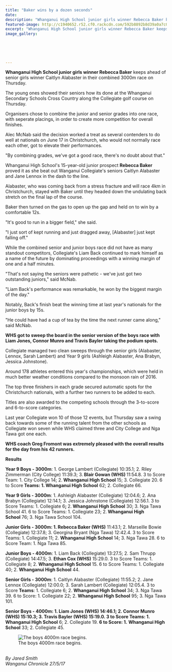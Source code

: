 ```yaml
---
title: "Baker wins by a dozen seconds"
date: 
description: "Whanganui High School junior girls winner Rebecca Baker keeps ahead of senior girls winner Caitlyn Alabaster in their combined 3000m race on Thursday..."
featured-image: http://c1940652.r52.cf0.rackcdn.com/592b8892b8d39a0a7c000c3c/REBECCA-BAKER-WINS-CHRON-PHOTO.jpg
excerpt: "Whanganui High School junior girls winner Rebecca Baker keeps ahead of senior girls winner Caitlyn Alabaster in their combined 3000m race on Thursday."
image_gallery:
    
    
    
    
    
---
```


<p><span><strong>Whanganui High School junior girls winner Rebecca Baker</strong> keeps ahead of senior girls winner Caitlyn Alabaster in their combined 3000m race on Thursday.</span></p>
<p>The young ones showed their seniors how its done at the Whanganui Secondary Schools Cross Country along the Collegiate golf course on Thursday.</p>
<p>Organisers chose to combine the junior and senior grades into one race, with seperate placings, in order to create more competition for overall finishes.</p>
<p>Alec McNab said the decision worked a treat as several contenders to do well at nationals on June 17 in Christchurch, who would not normally race each other, got to elevate their performances.</p>
<p>"By combining grades, we've got a good race, there's no doubt about that."</p>
<p>Whanganui High School's 15-year-old junior prospect <strong>Rebecca Baker</strong> proved it as she beat out Wanganui Collegiate's seniors Caitlyn Alabaster and Jane Lennox in the dash to the line.</p>
<p>Alabaster, who was coming back from a stress fracture and will race 4km in Christchurch, stayed with Baker until they headed down the undulating back stretch on the final lap of the course.</p>
<p>Baker then turned on the gas to open up the gap and held on to win by a comfortable 12s.</p>
<p>"It's good to run in a bigger field," she said.</p>
<p>"I just sort of kept running and just dragged away, [Alabaster] just kept falling off."</p>
<p>While the combined senior and junior boys race did not have as many standout competitors, Collegiate's Liam Back continued to mark himself as a name of the future by dominating proceedings with a winning margin of one and a half minutes.</p>
<p>"That's not saying the seniors were pathetic - we've just got two outstanding juniors," said McNab.</p>
<p>"Liam Back's performance was remarkable, he won by the biggest margin of the day."</p>
<p>Notably, Back's finish beat the winning time at last year's nationals for the junior boys by 15s.</p>
<p>"He could have had a cup of tea by the time the next runner came along," said McNab.</p>
<p><strong>WHS got to sweep the board in the senior version of the boys race with Liam Jones, Connor Munro and Travis Bayler taking the podium spots.</strong></p>
<p>Collegiate managed two clean sweeps through the senior girls (Alabaster, Lennox, Sarah Lambert) and Year 9 girls (Ashleigh Alabaster, Ana Brabyn, Jessica Johnstone).</p>
<p>Around 178 athletes entered this year's championships, which were held in much better weather conditions compared to the monsoon rain of 2016.</p>
<p>The top three finishers in each grade secured automatic spots for the Christchurch nationals, with a further two runners to be added to each.</p>
<p>Titles are also awarded to the competing schools through the 3-to-score and 6-to-score categories.</p>
<p>Last year Collegiate won 10 of those 12 events, but Thursday saw a swing back towards some of the running talent from the other schools as Collegiate won seven while WHS claimed three and City College and Nga Tawa got one each.</p>
<p><strong>WHS coach Greg Fromont was extremely pleased with the overall results for the day from his 42 runners.</strong></p>
<p><strong>Results</strong></p>
<p><strong>Year 9 Boys - 3000m</strong>: 1. George Lambert (Collegiate) 10:35.1; 2. Riley Zimmerman (City College) 11:39.3; 3.<strong>&nbsp;Blair Gowan (WHS)&nbsp;</strong>11:54.8. 3 to Score Team: 1. City College 14; 2.<strong>&nbsp;Whanganui High School&nbsp;</strong>15; 3. Collegiate 20. 6 to Score<strong>&nbsp;Teams: 1. Whanganui High School</strong>&nbsp;62; 2. Collegiate 66.</p>
<p><strong>Year 9 Girls - 3000m</strong>: 1. Ashleigh Alabaster (Collegiate) 12:04.6; 2. Ana Brabyn (Collegiate) 12:14.1; 3. Jessica Johnstone (Collegiate) 12:56.1. 3 to Score Teams: 1. Collegiate 6<strong>;&nbsp;</strong>2.<strong>&nbsp;Whanganui High School</strong>&nbsp;30; 3. Nga Tawa School 41. 6 to Score Teams: 1. Collegiate 23; 2.<strong>&nbsp;Whanganui High School</strong>&nbsp;76; 3. Nga Tawa School 104.</p>
<p><strong>Junior Girls - 3000m: 1. Rebecca Baker (WHS)</strong>&nbsp;11:43.1; 2. Marseille Bowie (Collegiate) 12:37.8; 3. Georgina Bryant (Nga Tawa) 12:42.4. 3 to Score Teams: 1. Collegiate 11; 2.&nbsp;<strong>Whanganui High School</strong>&nbsp;14; 3. Nga Tawa 28. 6 to Score Team: 1. Nga Tawa 85.</p>
<p><strong>Junior Boys - 4000m</strong>: 1. Liam Back (Collegiate) 13:27.5; 2. Sam Thrupp (Collegiate) 14:47.5; 3.&nbsp;<strong>Ethan Cox (WHS)</strong>&nbsp;15:29.0. 3 to Score Teams: 1. Collegiate 8; 2.&nbsp;<strong>Whanganui High School</strong>&nbsp;15. 6 to Score Teams: 1. Collegiate 40; 2.&nbsp;<strong>Whanganui High School</strong>&nbsp;44.</p>
<p><strong>Senior Girls - 3000m</strong>: 1. Caitlyn Alabaster (Collegiate) 11:55.2; 2. Jane Lennox (Collegiate) 12:00.0; 3. Sarah Lambert (Collegiate) 12:05.4. 3 to Score&nbsp;<strong>Teams</strong>: 1. Collegiate 6; 2.&nbsp;<strong>Whanganui High School</strong>&nbsp;34; 3. Nga Tawa 39. 6 to Score: 1. Collegiate 22; 2.&nbsp;<strong>Whanganui High School</strong>&nbsp;95; 3. Nga Tawa 101.</p>
<p><strong>Senior Boys - 4000m: 1. Liam Jones (WHS) 14:46.1; 2. Connor Munro (WHS) 15:10.3; 3. Travis Bayler (WHS) 15:19.0. 3 to Score Teams: 1. Whanganui High School</strong>&nbsp;6; 2. Collegiate 19.&nbsp;<strong>6 to Score: 1.</strong>&nbsp;<strong>Whanganui High School</strong>&nbsp;33; 2. Collegiate 45.</p>
<figure><img src="http://media.nzherald.co.nz/webcontent/image/jpg/201721/SCCZEN_250517WCSMCross_Country1_620x310.jpg" alt="The boys 4000m race begins." /><figcaption>The boys 4000m race begins.</figcaption></figure>
<p><em><br />By Jared Smith<br /></em><em>Wanganui Chronicle 27/5/17</em></p>

